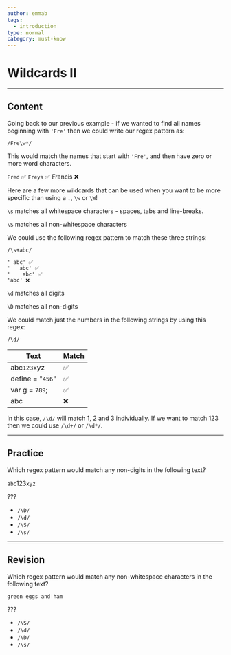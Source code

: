 ```yaml
---
author: emmab
tags:
  - introduction
type: normal
category: must-know
---
```


# Wildcards II


---

## Content

Going back to our previous example - if we wanted to find all names beginning with `'Fre'` then we could write our regex pattern as:

```plain-text
/Fre\w*/
```

This would match the names that start with `'Fre'`, and then have zero or more word characters. 

`Fred` ✅
`Freya` ✅
Francis ❌

Here are a few more wildcards that can be used when you want to be more specific than using a `.`, `\w` or `\W`!

`\s` matches all whitespace characters - spaces, tabs and line-breaks.

`\S` matches all non-whitespace characters

We could use the following regex pattern to match these three strings:

```plain-text
/\s+abc/

' abc' ✅
'	abc' ✅
'    abc' ✅
'abc' ❌
```

`\d` matches all digits

`\D` matches all non-digits

We could match just the numbers in the following strings by using this regex:

```plain-text
/\d/
```

| Text             | Match |
| ---------------- | ----- |
| abc`123`xyz      | ✅     |
| define = "`456`" | ✅     |
| var g = `789`;   | ✅     |
| abc              | ❌     |

In this case, `/\d/` will match 1, 2 and 3 individually. If we want to match 123 then we could use `/\d+/` or `/\d*/`.


---

## Practice

Which regex pattern would match any non-digits in the following text?

`abc`123`xyz`

???

- `/\D/`
- `/\d/`
- `/\S/`
- `/\s/`


---

## Revision

Which regex pattern would match any non-whitespace characters in the following text?

`green eggs and ham`

???

- `/\S/`
- `/\d/`
- `/\D/`
- `/\s/`
 
